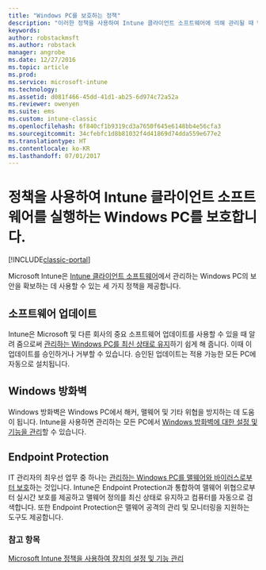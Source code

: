```yaml
---
title: "Windows PC를 보호하는 정책"
description: "이러한 정책을 사용하여 Intune 클라이언트 소프트웨어에 의해 관리될 때 Windows PC의 보안을 보장할 수 있습니다."
keywords: 
author: robstackmsft
ms.author: robstack
manager: angrobe
ms.date: 12/27/2016
ms.topic: article
ms.prod: 
ms.service: microsoft-intune
ms.technology: 
ms.assetid: d081f466-45dd-41d1-ab25-6d974c72a52a
ms.reviewer: owenyen
ms.suite: ems
ms.custom: intune-classic
ms.openlocfilehash: 6f840cf1b9319cd3a7650f645e6148bb4e56cfa3
ms.sourcegitcommit: 34cfebfc1d8b81032f4d41869d74dda559e677e2
ms.translationtype: HT
ms.contentlocale: ko-KR
ms.lasthandoff: 07/01/2017
---
```

# <a name="use-policies-to-help-protect-windows-pcs-that-run-the-intune-client-software"></a>정책을 사용하여 Intune 클라이언트 소프트웨어를 실행하는 Windows PC를 보호합니다.

[!INCLUDE[classic-portal](../includes/classic-portal.md)]

Microsoft Intune은 [Intune 클라이언트 소프트웨어](manage-windows-pcs-with-microsoft-intune.md)에서 관리하는 Windows PC의 보안을 확보하는 데 사용할 수 있는 세 가지 정책을 제공합니다.


## <a name="software-updates"></a>소프트웨어 업데이트

Intune은 Microsoft 및 다른 회사의 중요 소프트웨어 업데이트를 사용할 수 있을 때 알려 줌으로써 [관리하는 Windows PC를 최신 상태로 유지](keep-windows-pcs-up-to-date-with-software-updates-in-microsoft-intune.md)하기 쉽게 해 줍니다. 이때 이 업데이트를 승인하거나 거부할 수 있습니다. 승인된 업데이트는 적용 가능한 모든 PC에 자동으로 설치됩니다.

## <a name="windows-firewall"></a>Windows 방화벽

Windows 방화벽은 Windows PC에서 해커, 맬웨어 및 기타 위협을 방지하는 데 도움이 됩니다. Intune을 사용하면 관리하는 모든 PC에서 [Windows 방화벽에 대한 설정 및 기능을 관리](help-protect-windows-pcs-using-windows-firewall-policies-in-microsoft-intune.md)할 수 있습니다.

## <a name="endpoint-protection"></a>Endpoint Protection

IT 관리자의 최우선 업무 중 하나는 [관리하는 Windows PC를 맬웨어와 바이러스로부터 보호](help-secure-windows-pcs-with-endpoint-protection-for-microsoft-intune.md)하는 것입니다. Intune은 Endpoint Protection과 통합하여 맬웨어 위협으로부터 실시간 보호를 제공하고 맬웨어 정의를 최신 상태로 유지하고 컴퓨터를 자동으로 검색합니다. 또한 Endpoint Protection은 맬웨어 공격의 관리 및 모니터링을 지원하는 도구도 제공합니다.



### <a name="see-also"></a>참고 항목
[Microsoft Intune 정책을 사용하여 장치의 설정 및 기능 관리](manage-settings-and-features-on-your-devices-with-microsoft-intune-policies.md)
